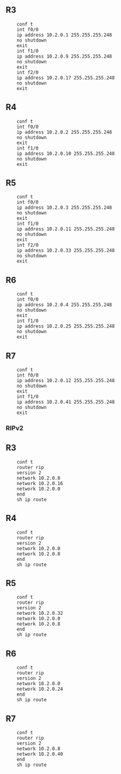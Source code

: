 ## R3

```console
	conf t
	int f0/0
	ip address 10.2.0.1 255.255.255.248
	no shutdown
	exit
	int f1/0
	ip address 10.2.0.9 255.255.255.248
	no shutdown
	exit
	int f2/0
	ip address 10.2.0.17 255.255.255.248
	no shutdown
	exit

```

## R4

```console
	conf t
	int f0/0
	ip address 10.2.0.2 255.255.255.248
	no shutdown
	exit
	int f1/0
	ip address 10.2.0.10 255.255.255.248
	no shutdown
	exit
```

## R5

```console
	conf t
	int f0/0
	ip address 10.2.0.3 255.255.255.248
	no shutdown
	exit
	int f1/0
	ip address 10.2.0.11 255.255.255.248
	no shutdown
	exit
	int f2/0
	ip address 10.2.0.33 255.255.255.248
	no shutdown
	exit
```

## R6

```console
    conf t
	int f0/0
	ip address 10.2.0.4 255.255.255.248
	no shutdown
	exit
	int f1/0
	ip address 10.2.0.25 255.255.255.248
	no shutdown
	exit
```

## R7

```console
    conf t
	int f0/0
	ip address 10.2.0.12 255.255.255.248
	no shutdown
	exit
	int f1/0
	ip address 10.2.0.41 255.255.255.248
	no shutdown
	exit

```

### RIPv2

## R3

```console
	conf t 
	router rip
	version 2
	network 10.2.0.8
	network 10.2.0.16
	network 10.2.0.0
	end 
	sh ip route
```

## R4

```console
	conf t 
	router rip
	version 2
	network 10.2.0.0
	network 10.2.0.8
	end 
	sh ip route
```

## R5

```console
	conf t 
	router rip
	version 2
	network 10.2.0.32
	network 10.2.0.0
	network 10.2.0.8
	end 
	sh ip route
```

## R6

```console
	conf t 
	router rip
	version 2
	network 10.2.0.0
	network 10.2.0.24
	end 
	sh ip route
```

## R7

```console
	conf t 
	router rip
	version 2
	network 10.2.0.8
	network 10.2.0.40
	end 
	sh ip route
```
